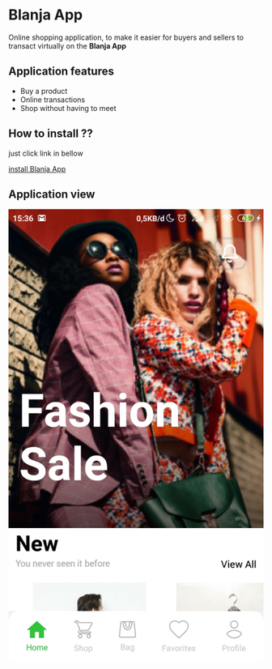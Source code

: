 # Blanja App
Online shopping application, to make it easier for buyers and sellers to transact virtually on the **Blanja App**

## Application features
* Buy a product
* Online transactions
* Shop without having to meet
  
## How to install ??
just click link in bellow

[install Blanja App](https://drive.google.com/file/d/1YCmMebs0Z8PFiVfcFLZenheeGQXl4FUo/view?usp=sharing)

## Application view

![Landing page](src/assets/images/landingPage.jpg)
